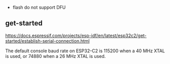 

- flash do not support DFU 


## get-started 

https://docs.espressif.com/projects/esp-idf/en/latest/esp32c2/get-started/establish-serial-connection.html

The default console baud rate on ESP32-C2 is 115200 when a 40 MHz XTAL is used, or 74880 when a 26 MHz XTAL is used.